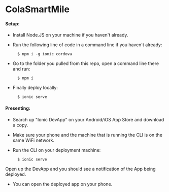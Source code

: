 # ColaSmartMile

#### Setup:
- Install Node.JS on your machine if you haven't already.
- Run the following line of code in a command line if you haven't already:

        $ npm i -g ionic cordova

- Go to the folder you pulled from this repo, open a command line there and run:

        $ npm i

- Finally deploy locally:

        $ ionic serve

#### Presenting:
- Search up "Ionic DevApp" on your Android/iOS App Store and download a copy.
- Make sure your phone and the machine that is running the CLI is on the same WiFi network.
- Run the CLI on your deployment machine:

        $ ionic serve

 Open up the DevApp and you should see a notification of the App being deployed.
- You can open the deployed app on your phone.

